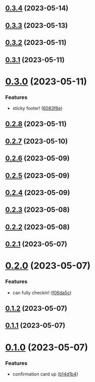 ## [0.3.4](https://github.com/sprucelabsai-community/spruce-checkin-skill/compare/v0.3.3...v0.3.4) (2023-05-14)

## [0.3.3](https://github.com/sprucelabsai-community/spruce-checkin-skill/compare/v0.3.2...v0.3.3) (2023-05-13)

## [0.3.2](https://github.com/sprucelabsai-community/spruce-checkin-skill/compare/v0.3.1...v0.3.2) (2023-05-11)

## [0.3.1](https://github.com/sprucelabsai-community/spruce-checkin-skill/compare/v0.3.0...v0.3.1) (2023-05-11)

# [0.3.0](https://github.com/sprucelabsai-community/spruce-checkin-skill/compare/v0.2.8...v0.3.0) (2023-05-11)


### Features

* sticky footer! ([6083f6e](https://github.com/sprucelabsai-community/spruce-checkin-skill/commit/6083f6e))

## [0.2.8](https://github.com/sprucelabsai-community/spruce-checkin-skill/compare/v0.2.7...v0.2.8) (2023-05-11)

## [0.2.7](https://github.com/sprucelabsai-community/spruce-checkin-skill/compare/v0.2.6...v0.2.7) (2023-05-10)

## [0.2.6](https://github.com/sprucelabsai-community/spruce-checkin-skill/compare/v0.2.5...v0.2.6) (2023-05-09)

## [0.2.5](https://github.com/sprucelabsai-community/spruce-checkin-skill/compare/v0.2.4...v0.2.5) (2023-05-09)

## [0.2.4](https://github.com/sprucelabsai-community/spruce-checkin-skill/compare/v0.2.3...v0.2.4) (2023-05-09)

## [0.2.3](https://github.com/sprucelabsai-community/spruce-checkin-skill/compare/v0.2.2...v0.2.3) (2023-05-08)

## [0.2.2](https://github.com/sprucelabsai-community/spruce-checkin-skill/compare/v0.2.1...v0.2.2) (2023-05-08)

## [0.2.1](https://github.com/sprucelabsai-community/spruce-checkin-skill/compare/v0.2.0...v0.2.1) (2023-05-07)

# [0.2.0](https://github.com/sprucelabsai-community/spruce-checkin-skill/compare/v0.1.2...v0.2.0) (2023-05-07)


### Features

* can fully checkin! ([f06da5c](https://github.com/sprucelabsai-community/spruce-checkin-skill/commit/f06da5c))

## [0.1.2](https://github.com/sprucelabsai-community/spruce-checkin-skill/compare/v0.1.1...v0.1.2) (2023-05-07)

## [0.1.1](https://github.com/sprucelabsai-community/spruce-checkin-skill/compare/v0.1.0...v0.1.1) (2023-05-07)

# [0.1.0](https://github.com/sprucelabsai-community/spruce-checkin-skill/compare/v0.0.1...v0.1.0) (2023-05-07)


### Features

* confirmation card up ([b14d1b4](https://github.com/sprucelabsai-community/spruce-checkin-skill/commit/b14d1b4))
